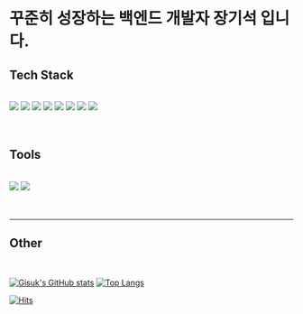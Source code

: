 # 꾸준히 성장하는 백엔드 개발자 장기석 입니다.

## Tech Stack
<br>
<div>
<img src="https://img.shields.io/badge/Javascript-F7DF1E?style=for-the-badge&logo=javascript&logoColor=black">
<img src="https://img.shields.io/badge/MySql-4479A1?style=for-the-badge&logo=Mysql&logoColor=black">
<img src="https://img.shields.io/badge/Node.js-339933?style=for-the-badge&logo=Node.js&logoColor=black">
<img src="https://img.shields.io/badge/express-FF9900?style=for-the-badge&logo=express&logoColor=black">
<img src="https://img.shields.io/badge/AWS RDS-527FFF?style=for-the-badge&logo=AMAZON RDS&logoColor=black">
<img src="https://img.shields.io/badge/AWS S3-FF9900?style=for-the-badge&logo=AMAZON S3&logoColor=black">
<img src="https://img.shields.io/badge/AWS EC2-FF9900?style=for-the-badge&logo=AMAZON EC2&logoColor=black">
<img src="https://img.shields.io/badge/typescript-3178C6?style=for-the-badge&logo=typescript&logoColor=white">
  </div>
<br>
<br>

## Tools
<br>
<div>
<img src="https://img.shields.io/badge/notion-000000?style=for-the-badge&logo=notion&logoColor=white">
<img src="https://img.shields.io/badge/trello-0052CC?style=for-the-badge&logo=trello&logoColor=white">
  </div>
<br>
<br>

***

## Other
<br>

[![Gisuk's GitHub stats](https://github-readme-stats.vercel.app/api?username=pienkk)](https://github.com/anuraghazra/github-readme-stats)
[![Top Langs](https://github-readme-stats.vercel.app/api/top-langs/?username=pienkk&layout=compact)](https://github.com/anuraghazra/github-readme-stats)

[![Hits](https://hits.seeyoufarm.com/api/count/incr/badge.svg?url=https%3A%2F%2Fgithub.com%2Fpienkk&count_bg=%2379C83D&title_bg=%23555555&icon=&icon_color=%23E7E7E7&title=hits&edge_flat=false)](https://hits.seeyoufarm.com)
